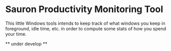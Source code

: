 # Sauron Productivity Monitoring Tool

This little Windows tools intends to keep track of what windows
you keep in foreground, idle time, etc. in order to compute some
stats of how you spend your time.

** under develop **
